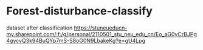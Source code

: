 # Forest-disturbance-classify
dataset after classification https://stuneueducn-my.sharepoint.com/:f:/g/personal/2110501_stu_neu_edu_cn/Eo_aG0yCrBJPg4gycvQ3k94BuQYp7mS-S8oG0N9LbakeKg?e=gU4Lpg
